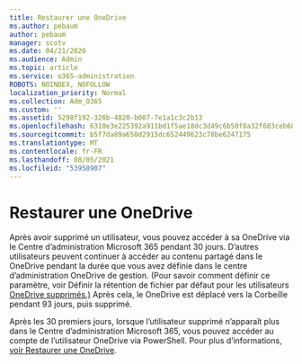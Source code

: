 ```yaml
---
title: Restaurer une OneDrive
ms.author: pebaum
author: pebaum
manager: scotv
ms.date: 04/21/2020
ms.audience: Admin
ms.topic: article
ms.service: o365-administration
ROBOTS: NOINDEX, NOFOLLOW
localization_priority: Normal
ms.collection: Adm_O365
ms.custom: ''
ms.assetid: 5298f192-326b-4820-b007-7e1a1c3c2b13
ms.openlocfilehash: 6310e3e225392a911bd1f5ae18dc3d49c6b50f0a32f603ceb60816657d5b3fc6
ms.sourcegitcommit: b5f7da89a650d2915dc652449623c78be6247175
ms.translationtype: MT
ms.contentlocale: fr-FR
ms.lasthandoff: 08/05/2021
ms.locfileid: "53958907"
---
```

# <a name="restore-a-deleted-onedrive"></a>Restaurer une OneDrive

Après avoir supprimé un utilisateur, vous pouvez accéder à sa OneDrive via le Centre d’administration Microsoft 365 pendant 30 jours. D’autres utilisateurs peuvent continuer à accéder au contenu partagé dans le OneDrive pendant la durée que vous avez définie dans le centre d’administration OneDrive de gestion. (Pour savoir comment définir ce paramètre, voir Définir la rétention de fichier par défaut pour les utilisateurs [OneDrive supprimés.)](https://go.microsoft.com/fwlink/?linkid=874267) Après cela, le OneDrive est déplacé vers la Corbeille pendant 93 jours, puis supprimé.
  
Après les 30 premiers jours, lorsque l’utilisateur supprimé n’apparaît plus dans le Centre d’administration Microsoft 365, vous pouvez accéder au compte de l’utilisateur OneDrive via PowerShell. Pour plus d’informations, [voir Restaurer une OneDrive](https://go.microsoft.com/fwlink/?linkid=874269).
  

